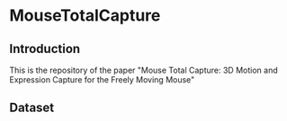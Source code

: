 # MouseTotalCapture


## Introduction

This is the repository of the paper "Mouse Total Capture: 3D Motion and Expression Capture for the Freely Moving Mouse"


## Dataset
